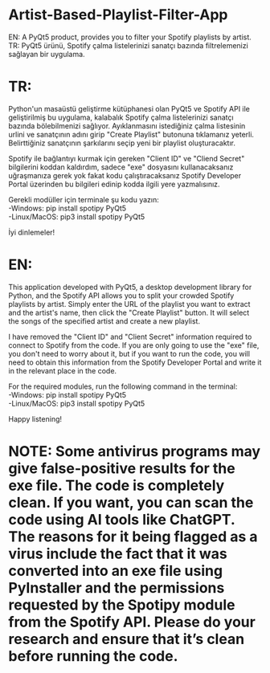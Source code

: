 # Artist-Based-Playlist-Filter-App
EN: A PyQt5 product, provides you to filter your Spotify playlists by artist. TR: PyQt5 ürünü, Spotify çalma listelerinizi sanatçı bazında filtrelemenizi sağlayan bir uygulama.

# TR:  
Python'un masaüstü geliştirme kütüphanesi olan PyQt5 ve Spotify API ile geliştirilmiş bu uygulama, kalabalık Spotify çalma listelerinizi sanatçı bazında bölebilmenizi sağlıyor. Ayıklanmasını istediğiniz çalma listesinin urlini ve sanatçının adını girip "Create Playlist" butonuna tıklamanız yeterli. Belirttiğiniz sanatçının şarkılarını seçip yeni bir playlist oluşturacaktır.  

Spotify ile bağlantıyı kurmak için gereken "Client ID" ve "Cliend Secret" bilgilerini koddan kaldırdım, sadece "exe" dosyasını kullanacaksanız uğraşmanıza gerek yok fakat kodu çalıştıracaksanız Spotify Developer Portal üzerinden bu bilgileri edinip kodda ilgili yere yazmalısınız.  

Gerekli modüller için terminale şu kodu yazın:  
-Windows: pip install spotipy PyQt5  
-Linux/MacOS: pip3 install spotipy PyQt5  

İyi dinlemeler!

# EN:  
This application developed with PyQt5, a desktop development library for Python, and the Spotify API allows you to split your crowded Spotify playlists by artist. Simply enter the URL of the playlist you want to extract and the artist's name, then click the "Create Playlist" button. It will select the songs of the specified artist and create a new playlist.  

I have removed the "Client ID" and "Client Secret" information required to connect to Spotify from the code. If you are only going to use the "exe" file, you don't need to worry about it, but if you want to run the code, you will need to obtain this information from the Spotify Developer Portal and write it in the relevant place in the code.  

For the required modules, run the following command in the terminal:  
-Windows: pip install spotipy PyQt5  
-Linux/MacOS: pip3 install spotipy PyQt5  

Happy listening!  

# NOTE: Some antivirus programs may give false-positive results for the exe file. The code is completely clean. If you want, you can scan the code using AI tools like ChatGPT. The reasons for it being flagged as a virus include the fact that it was converted into an exe file using PyInstaller and the permissions requested by the Spotipy module from the Spotify API. Please do your research and ensure that it’s clean before running the code.
